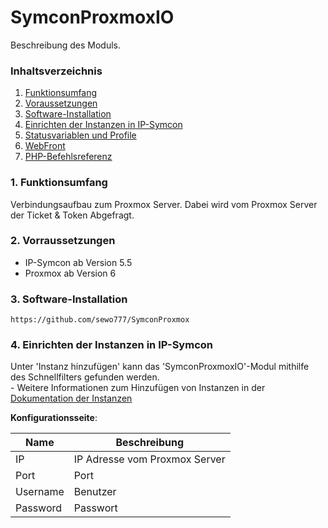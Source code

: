 # SymconProxmoxIO
Beschreibung des Moduls.

### Inhaltsverzeichnis

1. [Funktionsumfang](#1-funktionsumfang)
2. [Voraussetzungen](#2-voraussetzungen)
3. [Software-Installation](#3-software-installation)
4. [Einrichten der Instanzen in IP-Symcon](#4-einrichten-der-instanzen-in-ip-symcon)
5. [Statusvariablen und Profile](#5-statusvariablen-und-profile)
6. [WebFront](#6-webfront)
7. [PHP-Befehlsreferenz](#7-php-befehlsreferenz)

### 1. Funktionsumfang

Verbindungsaufbau zum Proxmox Server. Dabei wird vom Proxmox Server der Ticket & Token Abgefragt.

### 2. Vorraussetzungen

- IP-Symcon ab Version 5.5
- Proxmox ab Version 6

### 3. Software-Installation

```
https://github.com/sewo777/SymconProxmox
```

### 4. Einrichten der Instanzen in IP-Symcon

 Unter 'Instanz hinzufügen' kann das 'SymconProxmoxIO'-Modul mithilfe des Schnellfilters gefunden werden.  
	- Weitere Informationen zum Hinzufügen von Instanzen in der [Dokumentation der Instanzen](https://www.symcon.de/service/dokumentation/konzepte/instanzen/#Instanz_hinzufügen)

__Konfigurationsseite__:

Name     | Beschreibung
-------- | ------------------
IP       | IP Adresse vom Proxmox Server
Port     | Port
Username | Benutzer
Password | Passwort



